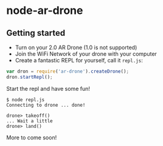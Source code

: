 # node-ar-drone

## Getting started

* Turn on your 2.0 AR Drone (1.0 is not supported)
* Join the WiFi Network of your drone with your computer
* Create a fantastic REPL for yourself, call it `repl.js`:

```js
var dron = require('ar-drone').createDrone();
dron.startRepl();
```

Start the repl and have some fun!

```
$ node repl.js
Connecting to drone ... done!

drone> takeoff()
... Wait a little
drone> land()
```

More to come soon!
